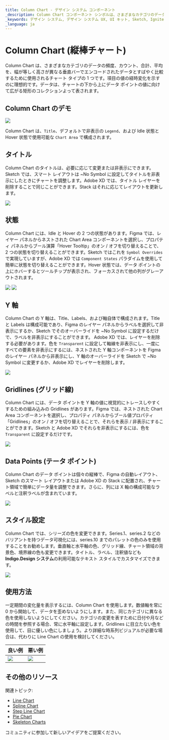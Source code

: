 ```yaml
---
title: Column Chart - デザイン システム コンポーネント
_description: Column Chart コンポーネント シンボルは、さまざまなカテゴリのデータの頻度、カウント、合計、平均を、幅が等しく長さが異なる垂直バーでエンコードされたデータとすばやく比較するために使用されます。
_keywords: デザイン システム, デザイン システム UX, UI キット, Sketch, Ignite UI for Angular, Sketch to Angular, Angular, Angular デザイン システム, Sketch からコードをエクスポート, Angular 用のデザイン キット, Sketch HTML, Sketch to HTML, Sketch UI キット, Figma, Figma to Angular, Figma からコードをエクスポート, Figma HTML, Figma to HTML, Figma UI キット
_language: ja
---
```


# Column Chart (縦棒チャート)

 Column Chart は、さまざまなカテゴリのデータの頻度、カウント、合計、平均を、幅が等しく高さが異なる垂直バーでエンコードされたデータとすばやく比較するために使用されるチャート タイプの 1 つです。項目の値の経時変化を示すのに理想的です。データは、チャートの下から上にデータ ポイントの値に向けて広がる矩形のコレクションよって表されます。

## Column Chart のデモ

<img class="responsive-img" src="../images/column_chart_demo.png" srcset="../images/column_chart_demo@2x.png 2x" />

Column Chart は、`Title`、デフォルトで非表示の `Legend`、および Idle 状態と Hover 状態で使用可能な `Chart Area` で構成されます。

## タイトル

Column Chart のタイトルは、必要に応じて変更または非表示にできます。Sketch では、スマート レイアウトは ~No Symbol に設定してタイトルを非表示にしたときにチャートを調整します。Adobe XD では、タイトル レイヤーを削除することで同じことができます。Stack はそれに応じてレイアウトを更新します。

<img class="responsive-img" src="../images/column_chart_title.png" srcset="../images/column_chart_title@2x.png 2x" />

## 状態

Column Chart には、Idle と Hover の 2 つの状態があります。Figma では、レイヤー パネルからネストされた Chart Area コンポーネントを選択し、プロパティ パネルからブール演算「Hover Tooltip」のオン / オフを切り替えることで、2 つの状態を切り替えることができます。Sketch ではこれを `Symbol Overrides` で実現していますが、Adobe XD では `Component States` パラダイムを使用して簡単に状態を切り替えることができます。Hover 状態では、データ ポイントの上にホバーするとツールチップが表示され、フォーカスされて他の列がグレーアウトされます。

<img class="responsive-img" src="../images/column_chart_tooltip-off.png" srcset="../images/column_chart_tooltip-off@2x .png 2x" />
<img class="responsive-img" src="../images/column_chart_tooltip-on.png" srcset="../images/column_chart_tooltip-on@2x.png 2x" />

## Y 軸

Column Chart の Y 軸は、Title、Labels、および軸自体で構成されます。Title と Labels は構成可能であり、Figma のレイヤー パネルからラベルを選択して非表示にするか、Sketch でそのオーバーライドを ~No Symbol に設定するだけで、ラベルを非表示にすることができます。 Adobe XD では、レイヤーを削除する必要があります。色を `Transparent` に設定して軸線を非表示にし、一度にすべての要素を非表示にするには、ネストされた Y 軸コンポーネントを Figma のレイヤー パネルから非表示にし、Y 軸のオーバーライドを Sketch で ~No Symbol に変更するか、Adobe XD でレイヤーを削除します。

<img class="responsive-img" src="../images/column_chart_yaxis.png" srcset="../images/column_chart_yaxis@2x.png 2x" />

## Gridlines (グリッド線)

Column Chart には、データ ポイントを Y 軸の値に視覚的にトレースしやすくするための組み込みの Gridlines があります。Figma では、ネストされた Chart Area コンポーネントを選択し、プロパティ パネルからブール値プロパティ「Gridlines」のオン / オフを切り替えることで、それらを表示 / 非表示にすることができます。Sketch と Adobe XD でそれらを非表示にするには、色を `Transparent` に設定するだけです。

<img class="responsive-img" src="../images/column_chart_gridlines.png" srcset="../images/column_chart_gridlines@2x.png 2x" />

## Data Points (テータ ポイント)

Column Chart のデータ ポイントは個々の縦棒で、Figma の自動レイアウト、Sketch のスマート レイアウトまたは Adobe XD の Stack に配置され、チャート領域で簡単にデータ量を調整できます。さらに、列には X 軸の構成可能なラベルと注釈ラベルが含まれています。

<img class="responsive-img" src="../images/column_chart_columns.png" srcset="../images/column_chart_columns@2x.png 2x" />


## スタイル設定

Column Chart では、シリーズの色を変更できます。Series.1、series.2 などのバリアントを持つデータ可視化には、series.10 までのパレットの色のみを使用することをお勧めします。垂直軸と水平軸の色、グリッド線、チャート領域の背景色、境界線の色も変更できます。タイトル、ラベル、注釈値なども **Indigo.Design システム**の利用可能なテキスト スタイルでカスタマイズできます。

<img class="responsive-img" src="../images/column_chart_styling.png" srcset="../images/column_chart_styling@2x.png 2x" />

## 使用方法

一定期間の変化量を表示するには、Column Chart を使用します。数値軸を常に 0 から開始して、データを歪めないようにします。また、同じカテゴリに異なる色を使用しないようにしてください。カテゴリの変更を表すために日付や月などの時間を参照する場合、常に水平軸に設定します。Gridlines に目立たない色を使用して、目に優しい色にしましょう。より詳細な時系列ビジュアルが必要な場合は、代わりに Line Chart の使用を検討してください。

| 良い例                                                                                             | 悪い例                                                                                              |
| ---------------------------------------------------------------------------------------------- | -------------------------------------------------------------------------------------------------- |
| <img class="responsive-img" src="../images/column_chart_do1.png" srcset="../images/column_chart_do1@2x.png 2x" /> | <img class="responsive-img" src="../images/column_chart_dont1.png" srcset="../images/column_chart_dont1@2x.png 2x" /> |

## その他のリソース

関連トピック:

- [Line Chart](line-chart.md)
- [Spline Chart](spline-chart.md)
- [Step Line Chart](step-line-chart.md)
- [Pie Chart](pie-chart.md)
- [Skeleton Charts](skeleton-charts.md)
  <div class="divider--half"></div>

コミュニティに参加して新しいアイデアをご提案ください。
